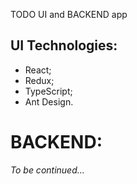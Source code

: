 TODO UI and BACKEND app

## **UI** Technologies:
* React;
* Redux;
* TypeScript;
* Ant Design.

# BACKEND:
*To be continued...*
